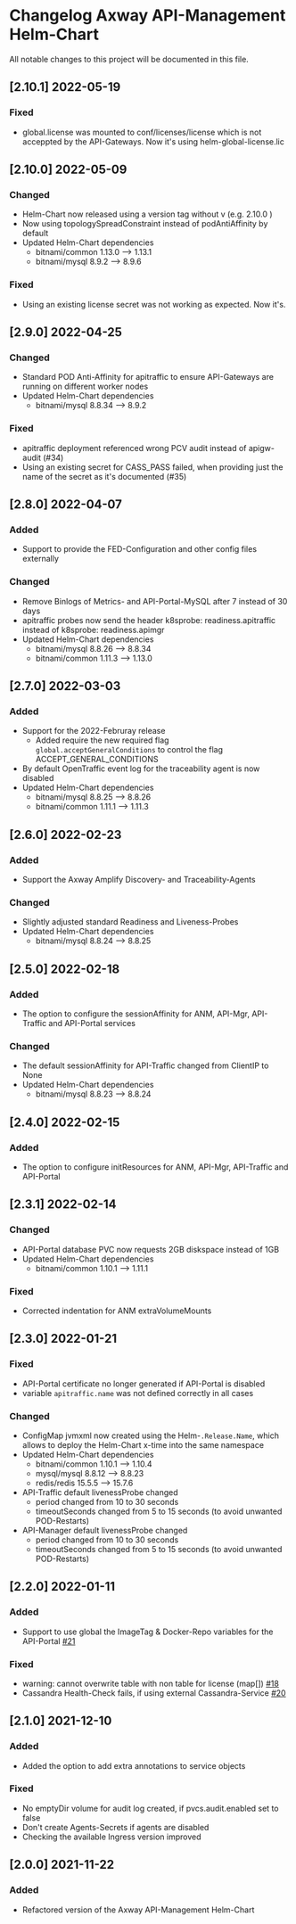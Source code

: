 # Changelog Axway API-Management Helm-Chart

All notable changes to this project will be documented in this file.

## [2.10.1] 2022-05-19
### Fixed
- global.license was mounted to conf/licenses/license which is not acceppted by the API-Gateways. Now it's using helm-global-license.lic

## [2.10.0] 2022-05-09
### Changed
- Helm-Chart now released using a version tag without v (e.g. 2.10.0 )
- Now using topologySpreadConstraint instead of podAntiAffinity by default
- Updated Helm-Chart dependencies
  - bitnami/common 1.13.0 --> 1.13.1
  - bitnami/mysql 8.9.2 --> 8.9.6

### Fixed
- Using an existing license secret was not working as expected. Now it's.

## [2.9.0] 2022-04-25

### Changed
- Standard POD Anti-Affinity for apitraffic to ensure API-Gateways are running on different worker nodes
- Updated Helm-Chart dependencies
  - bitnami/mysql 8.8.34 --> 8.9.2

### Fixed
- apitraffic deployment referenced wrong PCV audit instead of apigw-audit (#34)
- Using an existing secret for CASS_PASS failed, when providing just the name of the secret as it's documented (#35)

## [2.8.0] 2022-04-07

### Added
- Support to provide the FED-Configuration and other config files externally

### Changed
- Remove Binlogs of Metrics- and API-Portal-MySQL after 7 instead of 30 days
- apitraffic probes now send the header k8sprobe: readiness.apitraffic instead of k8sprobe: readiness.apimgr
- Updated Helm-Chart dependencies
  - bitnami/mysql 8.8.26 --> 8.8.34
  - bitnami/common 1.11.3 --> 1.13.0

## [2.7.0] 2022-03-03

### Added
- Support for the 2022-Februray release
  - Added require the new required flag `global.acceptGeneralConditions` to control the flag ACCEPT_GENERAL_CONDITIONS
- By default OpenTraffic event log for the traceability agent is now disabled
- Updated Helm-Chart dependencies
  - bitnami/mysql 8.8.25 --> 8.8.26
  - bitnami/common 1.11.1 --> 1.11.3

## [2.6.0] 2022-02-23

### Added
- Support the Axway Amplify Discovery- and Traceability-Agents

### Changed
- Slightly adjusted standard Readiness and Liveness-Probes
- Updated Helm-Chart dependencies
  - bitnami/mysql 8.8.24 --> 8.8.25

## [2.5.0] 2022-02-18

### Added
- The option to configure the sessionAffinity for ANM, API-Mgr, API-Traffic and API-Portal services

### Changed
- The default sessionAffinity for API-Traffic changed from ClientIP to None
- Updated Helm-Chart dependencies
  - bitnami/mysql 8.8.23 --> 8.8.24

## [2.4.0] 2022-02-15

### Added
- The option to configure initResources for ANM, API-Mgr, API-Traffic and API-Portal

## [2.3.1] 2022-02-14

### Changed
- API-Portal database PVC now requests 2GB diskspace instead of 1GB
- Updated Helm-Chart dependencies
  - bitnami/common 1.10.1 --> 1.11.1

### Fixed
- Corrected indentation for ANM extraVolumeMounts

## [2.3.0] 2022-01-21

### Fixed
- API-Portal certificate no longer generated if API-Portal is disabled
- variable `apitraffic.name` was not defined correctly in all cases

### Changed
- ConfigMap jvmxml now created using the Helm-`.Release.Name`, which allows to deploy the Helm-Chart x-time into the same namespace
- Updated Helm-Chart dependencies
  - bitnami/common 1.10.1 --> 1.10.4
  - mysql/mysql 8.8.12 --> 8.8.23
  - redis/redis 15.5.5 --> 15.7.6
- API-Traffic default livenessProbe changed 
  - period changed from 10 to 30 seconds
  - timeoutSeconds changed from 5 to 15 seconds (to avoid unwanted POD-Restarts)
- API-Manager default livenessProbe changed
  - period changed from 10 to 30 seconds
  - timeoutSeconds changed from 5 to 15 seconds (to avoid unwanted POD-Restarts)

## [2.2.0] 2022-01-11

### Added
- Support to use global the ImageTag & Docker-Repo variables for the API-Portal [#21](https://github.com/Axway/Cloud-Automation/issues/21)

### Fixed
- warning: cannot overwrite table with non table for license (map[]) [#18](https://github.com/Axway/Cloud-Automation/issues/18)
- Cassandra Health-Check fails, if using external Cassandra-Service [#20](https://github.com/Axway/Cloud-Automation/issues/20)

## [2.1.0] 2021-12-10
### Added
- Added the option to add extra annotations to service objects

### Fixed
- No emptyDir volume for audit log created, if pvcs.audit.enabled set to false
- Don't create Agents-Secrets if agents are disabled
- Checking the available Ingress version improved

## [2.0.0] 2021-11-22
### Added
- Refactored version of the Axway API-Management Helm-Chart
